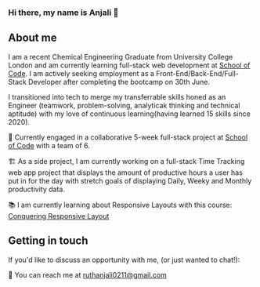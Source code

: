 ### Hi there, my name is Anjali 👋


## About me 

I am a recent Chemical Engineering Graduate from University College London and am currently learning full-stack web development at [School of Code](https://www.schoolofcode.co.uk/). I am actively seeking employment as a Front-End/Back-End/Full-Stack Developer after completing the bootcamp on 30th June.

I transitioned into tech to merge my transferrable skills honed as an Engineer (teamwork, problem-solving, analyticak thinking and technical aptitude) with my love of continuous learning(having learned 15 skills since 2020). 

👥 Currently engaged in a collaborative 5-week full-stack project at [School of Code](https://www.schoolofcode.co.uk/) with a team of 6.

🏗️ As a side project, I am currently working on a full-stack Time Tracking web app project that displays the amount of productive hours a user has put in for the day with stretch goals of displaying Daily, Weeky and Monthly productivity data. 

📚 I am currently learning about Responsive Layouts with this course: [Conquering Responsive Layout](https://courses.kevinpowell.co/conquering-responsive-layouts) 




## Getting in touch

If you'd like to discuss an opportunity with me, (or just wanted to chat!): 

📩 You can reach me at [ruthanjali0211@gmail.com](mailto:ruthanjali0211@gmail.com)
<!--
**anjaliruth/anjaliruth** is a ✨ _special_ ✨ repository because its `README.md` (this file) appears on your GitHub profile.

Here are some ideas to get you started:

I am about to start with the School of Code bootcamp to become a FullStack Javascript web developer!

I have learnt the basics of HTML and CSS!

- 🔭 I’m currently working on ...
- 🌱 I’m currently learning ...
- 👯 I’m looking to collaborate on ...
- 🤔 I’m looking for help with ...
- 💬 Ask me about ...
- 📫 How to reach me: ...
- 😄 Pronouns: ...
- ⚡ Fun fact: ...
-->
